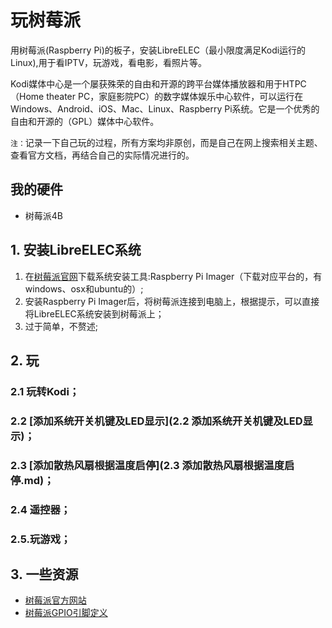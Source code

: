 # 玩树莓派
用树莓派(Raspberry Pi)的板子，安装LibreELEC（最小限度满足Kodi运行的Linux),用于看IPTV，玩游戏，看电影，看照片等。  
  
Kodi媒体中心是一个屡获殊荣的自由和开源的跨平台媒体播放器和用于HTPC（Home theater PC，家庭影院PC）的数字媒体娱乐中心软件，可以运行在Windows、Android、iOS、Mac、Linux、Raspberry Pi系统。它是一个优秀的自由和开源的（GPL）媒体中心软件。  

`注：`记录一下自己玩的过程，所有方案均非原创，而是自己在网上搜索相关主题、查看官方文档，再结合自己的实际情况进行的。  

## 我的硬件
* 树莓派4B

## 1. 安装LibreELEC系统
1. 在[树莓派官网](https://www.raspberrypi.org/software/)下载系统安装工具:Raspberry Pi Imager（下载对应平台的，有windows、osx和ubuntu的）;
2. 安装Raspberry Pi Imager后，将树莓派连接到电脑上，根据提示，可以直接将LibreELEC系统安装到树莓派上；
3. 过于简单，不赘述;

## 2. 玩
### 2.1 玩转Kodi；
### 2.2 [添加系统开关机键及LED显示](2.2 添加系统开关机键及LED显示)；
### 2.3 [添加散热风扇根据温度启停](2.3 添加散热风扇根据温度启停.md)；
### 2.4 遥控器；
### 2.5.玩游戏；


## 3. 一些资源

* [树莓派官方网站](https://www.raspberrypi.org/)
* [树莓派GPIO引脚定义](https://pinout.xyz/)
